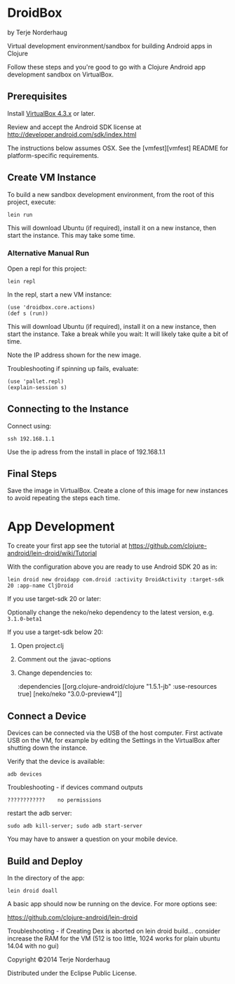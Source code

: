 DroidBox
========
by Terje Norderhaug

Virtual development environment/sandbox for building Android apps in Clojure

Follow these steps and you're good to go with a Clojure Android app development sandbox on VirtualBox.

## Prerequisites

Install [VirtualBox 4.3.x](https://www.virtualbox.org/wiki/Downloads) or later.

Review and accept the Android SDK license at http://developer.android.com/sdk/index.html

The instructions below assumes OSX. See the [vmfest][vmfest] README for platform-specific requirements.

## Create VM Instance

To build a new sandbox development environment, from the root of this project, execute:

    lein run

This will download Ubuntu (if required), install it on a new instance, then start the instance. This may take some time.

### Alternative Manual Run

Open a repl for this project:

    lein repl

In the repl, start a new VM instance:

    (use 'droidbox.core.actions)
    (def s (run))

This will download Ubuntu (if required), install it on a new instance, then start the instance.
Take a break while you wait: It will likely take quite a bit of time.

Note the IP address shown for the new image.

Troubleshooting if spinning up fails, evaluate:

    (use 'pallet.repl)
    (explain-session s)

## Connecting to the Instance

Connect using:

    ssh 192.168.1.1

Use the ip adress from the install in place of 192.168.1.1

## Final Steps

Save the image in VirtualBox.
Create a clone of this image for new instances to avoid repeating the steps each time.

# App Development

To create your first app see the tutorial at https://github.com/clojure-android/lein-droid/wiki/Tutorial

With the configuration above you are ready to use Android SDK 20 as in:

    lein droid new droidapp com.droid :activity DroidActivity :target-sdk 20 :app-name CljDroid

If you use target-sdk 20 or later:

Optionally change the neko/neko dependency to the latest version, e.g. ``3.1.0-beta1``

If you use a target-sdk below 20:

1. Open project.clj
2. Comment out the :javac-options
3. Change dependencies to:
 
    :dependencies [[org.clojure-android/clojure "1.5.1-jb" :use-resources true]
                   [neko/neko "3.0.0-preview4"]]

## Connect a Device

Devices can be connected via the USB of the host computer. 
First activate USB on the VM, for example by editing the Settings in the VirtualBox after shutting down the instance. 

Verify that the device is available:

    adb devices

Troubleshooting - if devices command outputs

    ????????????	no permissions

restart the adb server:

    sudo adb kill-server; sudo adb start-server

You may have to answer a question on your mobile device.

## Build and Deploy

In the directory of the app:

    lein droid doall

A basic app should now be running on the device. For more options see:

https://github.com/clojure-android/lein-droid

Troubleshooting - if Creating Dex is aborted on lein droid build...
consider increase the RAM for the VM (512 is too little, 1024 works for plain ubuntu 14.04 with no gui)


Copyright ©2014 Terje Norderhaug

Distributed under the Eclipse Public License.
